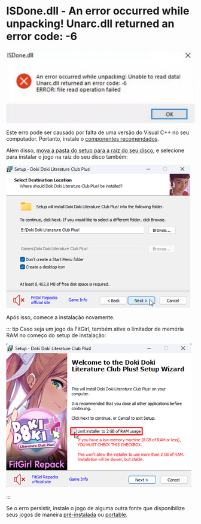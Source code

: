 # ISDone.dll - An error occurred while unpacking! Unarc.dll returned an error code: -6

![Unarc.dll error code: -6](assets/errors/unarc-6.png)

Este erro pode ser causado por falta de uma versão do Visual C++ no seu computador. Portanto, instale o [componentes recomendados](common-redistributables.md).

Além disso, [mova a pasta do setup para a raiz do seu disco](root-drive.md), e selecione para instalar o jogo na raiz do seu disco também:

![Diretório de instalação na raiz do Disco](assets/errors/unarc-6-raiz.png)

Após isso, comece a instalação novamente.

::: tip Caso seja um jogo da FitGirl, também ative o limitador de memória RAM no começo do setup de instalação:

![Limitador de RAM](assets/errors/2gb-ram.png)

:::

Se o erro persistir, instale o jogo de alguma outra fonte que disponibilize seus jogos de maneira [pré-instalada](download-sources.html#pre-instalado) ou [portable](download-sources.html#portable).